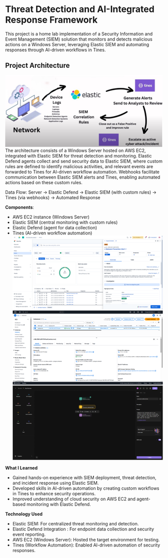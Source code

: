 # Threat Detection and AI-Integrated Response Framework

This project is a home lab implementation of a Security Information and Event Management (SIEM) solution that monitors and detects malicious actions on a Windows Server, leveraging Elastic SIEM and automating responses through AI-driven workflows in Tines.

## Project Architecture
![Project Architecture](architecture.jpg)
The architecture consists of a Windows Server hosted on AWS EC2, integrated with Elastic SIEM for threat detection and monitoring. Elastic Defend agents collect and send security data to Elastic SIEM, where custom rules are defined to identify malicious activities, and relevant events are forwarded to Tines for AI-driven workflow automation. Webhooks facilitate communication between Elastic SIEM alerts and Tines, enabling automated actions based on these custom rules.

Data Flow: Server → Elastic Defend → Elastic SIEM (with custom rules) → Tines (via webhooks) → Automated Response

**Components**:
- AWS EC2 instance (Windows Server)
- Elastic SIEM (central monitoring with custom rules)
- Elastic Defend (agent for data collection)
- Tines (AI-driven workflow automation)
  ![siem](ElasticSIEM.png)
![aws](Windowsserver.png)
![tines](workflowautomation.png)


**What I Learned**
- Gained hands-on experience with SIEM deployment, threat detection, and incident response using Elastic SIEM.
- Developed skills in AI-driven automation by creating custom workflows in Tines to enhance security operations.
- Improved understanding of cloud security on AWS EC2 and agent-based monitoring with Elastic Defend.

**Technology Used**
- Elastic SIEM: For centralized threat monitoring and detection.
- Elastic Defend Integration : For endpoint data collection and security event reporting.
- AWS EC2 (Windows Server): Hosted the target environment for testing.
- Tines (Workflow Automation): Enabled AI-driven automation of security responses.


